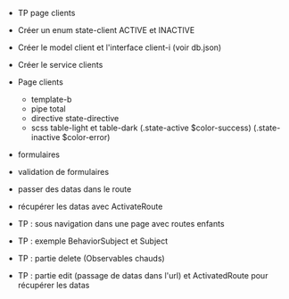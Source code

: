 
- TP page clients

- Créer un enum state-client ACTIVE et INACTIVE
- Créer le model client et l'interface client-i (voir db.json)
- Créer le service clients 
- Page clients
  - template-b
  - pipe total
  - directive state-directive
  - scss table-light et table-dark (.state-active $color-success) (.state-inactive $color-error)

- formulaires
- validation de formulaires
- passer des datas dans le route
- récupérer les datas avec ActivateRoute
- TP : sous navigation dans une page avec routes enfants
- TP : exemple BehaviorSubject et Subject
- TP : partie delete (Observables chauds)
- TP : partie edit (passage de datas dans l'url) et ActivatedRoute pour récupérer les datas
